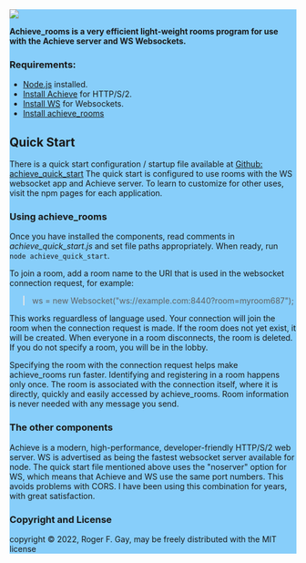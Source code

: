 <section style="background-color:LightSkyBlue;">
<a href="https://hll.nu"><img src="https://hll.nu/achieve/skyhigh1.jpg"></a>
<p><b>Achieve_rooms is a very efficient light-weight rooms program for use with the Achieve server and WS Websockets.</b></p>
<h3>Requirements:</h3>
<ul>
<li><a href="https://nodejs.org/en/download/">Node.js</a> installed.</li>
<li><a href="https://www.npmjs.com/package/achieve">Install Achieve</a> for HTTP/S/2.</li>
<li><a href="https://www.npmjs.com/package/ws">Install WS</a> for Websockets.</li>
<li><a href="https://www.npmjs.com/package/achieve_rooms">Install achieve_rooms</a></li>
</ul>
<h2>Quick Start</h2>
<p>There is a quick start configuration / startup file available at <a href="https://github.com/highlevellogic/achieve_quick_start">Github: achieve_quick_start</a> 
The quick start is configured to use rooms with the WS websocket app and Achieve server. To learn to customize for other uses, visit the 
npm pages for each application.</p>
<h3>Using achieve_rooms</h3>
<p>Once you have installed the components, read comments in <i>achieve_quick_start.js</i> and set file paths appropriately. When ready, 
run <code>node achieve_quick_start</code>.</p>
<p>To join a room, add a room name to the URI that is used in the websocket connection request, for example:</p>
<blockquote>ws = new Websocket("ws://example.com:8440?room=myroom687");</blockquote>
<p>This works reguardless of language used. Your connection will join the room when the connection request is made. If the room does not yet 
exist, it will be created. When everyone in a room disconnects, the room is deleted. If you do not specify a room, you will be in the lobby.</p>
<p>Specifying the room with the connection request helps make achieve_rooms run faster. Identifying and registering in a room happens only 
once. The room is associated with the connection itself, where it is directly, quickly and easily accessed by achieve_rooms. 
Room information is never needed with any message you send.</p>
<h3>The other components</h3>
<p>Achieve is a modern, high-performance, developer-friendly HTTP/S/2 web server. WS is advertised as being the fastest websocket server 
available for node. The quick start file mentioned above uses the "noserver" option for WS, which means that Achieve and WS use the same 
port numbers. This avoids problems with CORS. I have been using this combination for years, with great satisfaction.</p>
<h3>Copyright and License</h3>
<p>copyright © 2022, Roger F. Gay, may be freely distributed with the MIT license</p>
</section>
